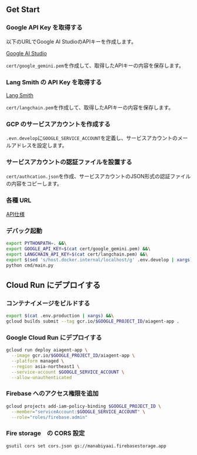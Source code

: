 ## Get Start

### Google API Key を取得する

以下のURLでGoogle AI StudioのAPIキーを作成します。

[Google AI Studio](https://aistudio.google.com/app/apikey)

`cert/google_gemini.pem`を作成して、取得したAPIキーの内容を保存します。

### Lang Smith の API Key を取得する

[Lang Smith](https://smith.langchain.com/)

`cert/langchain.pem`を作成して、取得したAPIキーの内容を保存します。

### GCP のサービスアカウントを作成する

`.evn.develop`に`GOOGLE_SERVICE_ACCOUNT`を定義し、サービスアカウントのメールアドレスを設定します。

### サービスアカウントの認証ファイルを設置する

`cert/authcation.json`を作成、サービスアカウントのJSON形式の認証ファイルの内容をコピーします。

### 各種 URL

[API仕様](http://localhost:8001)

### デバック起動

```bash
export PYTHONPATH=. &&\
export GOOGLE_API_KEY=$(cat cert/google_gemini.pem) &&\
export LANGCHAIN_API_KEY=$(cat cert/langchain.pem) &&\
export $(sed 's/host.docker.internal/localhost/g' .env.develop | xargs) &&\
python cmd/main.py
```

## Cloud Run にデプロイする

### コンテナイメージをビルドする

```bash
export $(cat .env.production | xargs) &&\
gcloud builds submit --tag gcr.io/$GOOGLE_PROJECT_ID/aiagent-app .
```

### Google Cloud Run にデプロイする

```bash
gcloud run deploy aiagent-app \
  --image gcr.io/$GOOGLE_PROJECT_ID/aiagent-app \
  --platform managed \
  --region asia-northeast1 \
  --service-account $GOOGLE_SERVICE_ACCOUNT \
  --allow-unauthenticated
```

 ### Firebase へのアクセス権限を追加

```bash
gcloud projects add-iam-policy-binding $GOOGLE_PROJECT_ID \
  --member="serviceAccount:$GOOGLE_SERVICE_ACCOUNT" \
  --role="roles/firebase.admin"
```

### Fire storage　の CORS 設定

```bash
gsutil cors set cors.json gs://manabiyaai.firebasestorage.app
```
